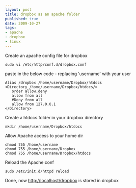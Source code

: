```yaml
--- 
layout: post
title: dropbox as an apache folder
published: true
date: 2009-10-27
tags: 
- apache
- dropbox
- linux
---
```

Create an apache config file for dropbox 

```
sudo vi /etc/http/conf.d/dropbox.conf
```

paste in the below code - replacing 'username' with your user 

```
Alias /dropbox /home/username/Dropbox/htdocs 
<Directory /home/username/Dropbox/htdocs/>
   order allow,deny
   allow from all
   #Deny from all
   allow from 127.0.0.1
</Directory>
```

Create a htdocs folder in your dropbox directory

```
mkdir /home/username/Dropbox/htdocs 
```

Allow Apache access to your home dir

```
chmod 755 /home/username 
chmod 755 /home/username/Dropbox 
chmod 755 /home/username/Dropbox/htdocs 
```

Reload the Apache conf

```
sudo /etc/init.d/httpd reload
```

Done, now [http://localhost/dropbox](http://localhost/dropbox) is stored in dropbox
